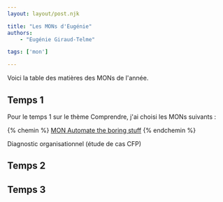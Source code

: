 ```yaml
---
layout: layout/post.njk

title: "Les MONs d'Eugénie"
authors:
    - "Eugénie Giraud-Telme"

tags: ['mon']

---
```

<!-- Début Résumé -->
Voici la table des matières des MONs de l'année.

<!-- fin Résumé -->

## Temps 1

Pour le temps 1 sur le thème Comprendre, j'ai choisi les MONs suivants :

{% chemin %} [MON Automate the boring stuff](src\mon\EGT\MON_1_1\index.md) {% endchemin %}

Diagnostic organisationnel (étude de cas CFP)

## Temps 2

## Temps 3